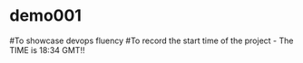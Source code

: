 # demo001
#To showcase devops fluency
#To record the start time of the project - The TIME is 18:34 GMT!!
